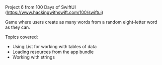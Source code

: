 Project 6 from 100 Days of SwiftUI (https://www.hackingwithswift.com/100/swiftui)

Game where users create as many words from a random eight-letter word as they can.

Topics covered:
- Using List for working with tables of data
- Loading resources from the app bundle
- Working with strings
